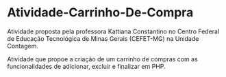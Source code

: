 # Atividade-Carrinho-De-Compra

Atividade proposta pela professora Kattiana Constantino no Centro Federal de Educação Tecnológica de Minas Gerais (CEFET-MG) na Unidade Contagem.

Atividade que propoe a criação de um carrinho de compras com as funcionalidades de adicionar, excluir e finalizar em PHP.
